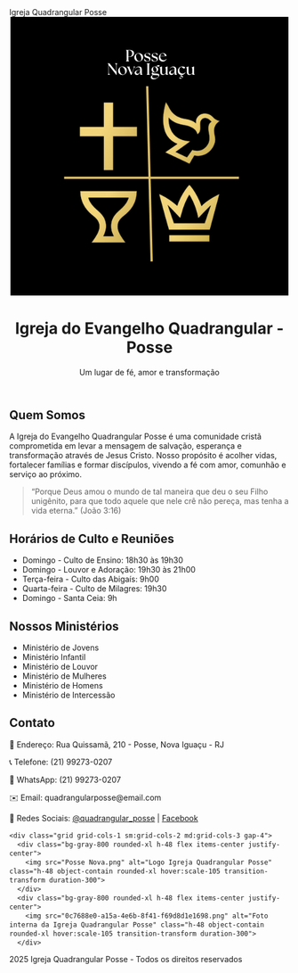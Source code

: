 <!DOCTYPE html>
<html lang="pt-BR">
<head>
  <meta charset="UTF-8">
  <meta name="viewport" content="width=device-width, initial-scale=1.0">
  <meta name="description" content="Igreja do Evangelho Quadrangular Posse - fé, amor e transformação em Jesus Cristo.">
  Igreja Quadrangular Posse
 
</head>
<body class="bg-black text-white">

  <!-- Header -->
  <header class="p-6 text-center shadow-lg bg-black">
    <img src="Posse Nova.png" alt="Logo Igreja Quadrangular Posse" class="mx-auto w-32 mb-4">
    <h1 class="text-3xl font-bold">Igreja do Evangelho Quadrangular - Posse</h1>
    <p class="text-lg mt-2">Um lugar de fé, amor e transformação</p>
  </header>

  <!-- Seção Quem Somos -->
  <section class="p-8 max-w-4xl mx-auto">
    <h2 class="text-2xl font-semibold mb-4 text-yellow-400">Quem Somos</h2>
    <p class="leading-relaxed mb-4">
      A Igreja do Evangelho Quadrangular Posse é uma comunidade cristã comprometida em levar a mensagem de salvação, esperança e transformação através de Jesus Cristo. Nosso propósito é acolher vidas, fortalecer famílias e formar discípulos, vivendo a fé com amor, comunhão e serviço ao próximo.
    </p>
    <blockquote class="border-l-4 border-yellow-400 pl-4 italic text-gray-300">
      “Porque Deus amou o mundo de tal maneira que deu o seu Filho unigênito, para que todo aquele que nele crê não pereça, mas tenha a vida eterna.” (João 3:16)
    </blockquote>
  </section>

  <!-- Seção Horários -->
  <section class="p-8 max-w-4xl mx-auto bg-gray-900 shadow-md rounded-2xl my-6">
    <h2 class="text-2xl font-semibold mb-4 text-yellow-400">Horários de Culto e Reuniões</h2>
    <ul class="list-disc list-inside space-y-2">
      <li>Domingo - Culto de Ensino: 18h30 às 19h30</li>
      <li>Domingo - Louvor e Adoração: 19h30 às 21h00</li>
      <li>Terça-feira - Culto das Abigaís: 9h00</li>
      <li>Quarta-feira - Culto de Milagres: 19h30</li>
      <li>Domingo - Santa Ceia: 9h</li>
    </ul>
  </section>

  <!-- Seção Ministérios -->
  <section class="p-8 max-w-4xl mx-auto">
    <h2 class="text-2xl font-semibold mb-4 text-yellow-400">Nossos Ministérios</h2>
    <ul class="list-disc list-inside space-y-2">
      <li>Ministério de Jovens</li>
      <li>Ministério Infantil</li>
      <li>Ministério de Louvor</li>
      <li>Ministério de Mulheres</li>
      <li>Ministério de Homens</li>
      <li>Ministério de Intercessão</li>
    </ul>
  </section>

  <!-- Seção Contato -->
  <section class="p-8 max-w-4xl mx-auto bg-gray-900 shadow-md rounded-2xl my-6">
    <h2 class="text-2xl font-semibold mb-4 text-yellow-400">Contato</h2>
    <p class="mb-2">📍 Endereço: Rua Quissamã, 210 - Posse, Nova Iguaçu - RJ</p>
    <p class="mb-2">📞 Telefone: (21) 99273-0207</p>
    <p class="mb-2">📱 WhatsApp: (21) 99273-0207</p>
    <p class="mb-2">✉️ Email: quadrangularposse@email.com</p>
    <p>🔗 Redes Sociais: 
      <a href="https://www.instagram.com/quadrangular_posse" target="_blank" class="text-yellow-400 underline">@quadrangular_posse</a> | 
      <a href="https://www.facebook.com/seu_perfil" target="_blank" class="text-yellow-400 underline">Facebook</a>
    </p>
  </section>

  <!-- Seção Fotos -->
  <section class="p-8 max-w-4xl mx-auto">
   
    <div class="grid grid-cols-1 sm:grid-cols-2 md:grid-cols-3 gap-4">
      <div class="bg-gray-800 rounded-xl h-48 flex items-center justify-center">
        <img src="Posse Nova.png" alt="Logo Igreja Quadrangular Posse" class="h-48 object-contain rounded-xl hover:scale-105 transition-transform duration-300">
      </div>
      <div class="bg-gray-800 rounded-xl h-48 flex items-center justify-center">
        <img src="0c7688e0-a15a-4e6b-8f41-f69d8d1e1698.png" alt="Foto interna da Igreja Quadrangular Posse" class="h-48 object-contain rounded-xl hover:scale-105 transition-transform duration-300">
      </div>
     
       
   

  <!-- Rodapé -->
 2025 Igreja Quadrangular Posse - Todos os direitos reservados</p>
 

  <!-- Botão flutuante do WhatsApp -->
  <a href="https://wa.me/5521992730207" target="_blank" 
     class="fixed bottom-6 right-6 bg-green-500 hover:bg-green-600 text-white rounded-full w-16 h-16 flex items-center justify-center shadow-lg transition-colors duration-300">
    <svg xmlns="http://www.w3.org/2000/svg" fill="currentColor" class="w-8 h-8" viewBox="0 0 24 24">
  
